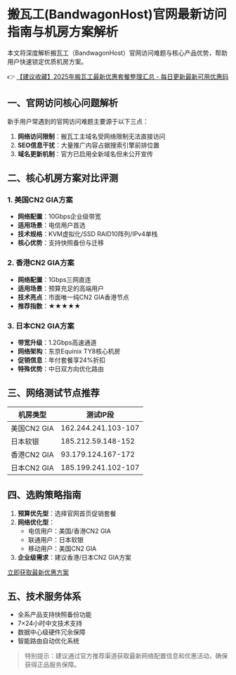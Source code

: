 # 搬瓦工(BandwagonHost)官网最新访问指南与机房方案解析

本文将深度解析搬瓦工（BandwagonHost）官网访问难题与核心产品优势，帮助用户快速锁定优质机房方案。

👉 [【建议收藏】2025年搬瓦工最新优惠套餐整理汇总 - 每日更新最新可用优惠码](https://bit.ly/banwagon)

## 一、官网访问核心问题解析
新手用户常遇到的官网访问难题主要源于以下三点：
1. **网络访问限制**：搬瓦工主域名受网络限制无法直接访问
2. **SEO信息干扰**：大量推广内容占据搜索引擎前排位置
3. **域名更新机制**：官方已启用全新域名但未公开宣传

## 二、核心机房方案对比评测
### 1. 美国CN2 GIA方案
- **网络配置**：10Gbps企业级带宽
- **适用场景**：电信用户首选
- **技术规格**：KVM虚拟化/SSD RAID10阵列/IPv4单栈
- **核心优势**：支持快照备份与迁移

### 2. 香港CN2 GIA方案
- **网络配置**：1Gbps三网直连
- **适用场景**：预算充足的高端用户
- **技术亮点**：市面唯一纯CN2 GIA香港节点
- **推荐指数**：★★★★★

### 3. 日本CN2 GIA方案
- **带宽升级**：1.2Gbps高速通道
- **网络架构**：东京Equinix TY8核心机房
- **促销信息**：年付套餐享24%折扣
- **特殊优势**：中日双方向优化路由

## 三、网络测试节点推荐
| 机房类型       | 测试IP段                  |
|----------------|--------------------------|
| 美国CN2 GIA    | 162.244.241.103-107      |
| 日本软银       | 185.212.59.148-152       |
| 香港CN2 GIA    | 93.179.124.167-172       |
| 日本CN2 GIA    | 185.199.241.102-107      |

## 四、选购策略指南
1. **预算优先型**：选择官网首页促销套餐
2. **网络优化型**：
   - 电信用户：美国/香港CN2 GIA
   - 联通用户：日本软银
   - 移动用户：美国CN2 GIA
3. **企业级需求**：建议香港/日本CN2 GIA方案

[立即获取最新优惠方案](https://bit.ly/banwagon)

## 五、技术服务体系
- 全系产品支持快照备份功能
- 7×24小时中文技术支持
- 数据中心级硬件冗余保障
- 智能路由自动优化系统

> 特别提示：建议通过官方推荐渠道获取最新网络配置信息和优惠活动，确保获得正品服务保障。
